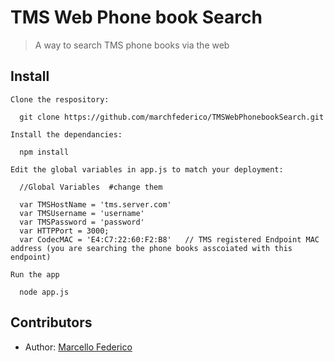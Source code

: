 # TMS Web Phone book Search 
> A way to search TMS phone books via the web


## Install

```
Clone the respository:

  git clone https://github.com/marchfederico/TMSWebPhonebookSearch.git

Install the dependancies:

  npm install

Edit the global variables in app.js to match your deployment:

  //Global Variables  #change them

  var TMSHostName = 'tms.server.com' 
  var TMSUsername = 'username'
  var TMSPassword = 'password'
  var HTTPPort = 3000;
  var CodecMAC = 'E4:C7:22:60:F2:B8'   // TMS registered Endpoint MAC address (you are searching the phone books asscoiated with this endpoint)

Run the app

  node app.js

```

## Contributors

 * Author: [Marcello Federico](https://github.com/marchfederico)
 

